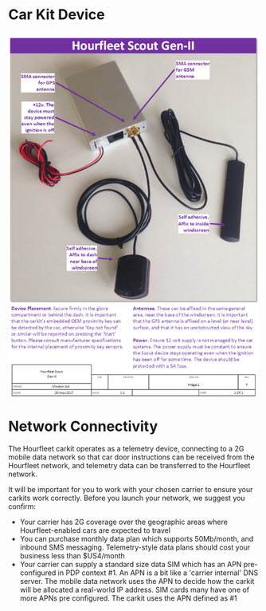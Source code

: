 # Car Kit Device
![](images/Mindkin-Scout-Gen2-RevF-Installation.png) 


# Network Connectivity
The Hourfleet carkit operates as a telemetry device, connecting to a 2G mobile data network so that car door instructions can be received from the Hourfleet network, and telemetry data can be transferred to the Hourfleet network. 

It will be important for you to work with your chosen carrier to ensure your carkits work correctly. Before you launch your network, we suggest you confirm:
-	Your carrier has 2G coverage over the geographic areas where Hourfleet-enabled cars are expected to travel
-	You can purchase monthly data plan which supports 50Mb/month, and inbound SMS messaging. Telemetry-style data plans should cost your business less than $US4/month
-	Your carrier can supply a standard size data SIM which  has an APN pre-configured in PDP context #1. An APN is a bit like a 'carrier internal' DNS server. The mobile data network uses the APN to decide how the carkit will be allocated a real-world IP address. SIM cards many have one of more APNs pre configured. The carkit uses the APN defined as #1
